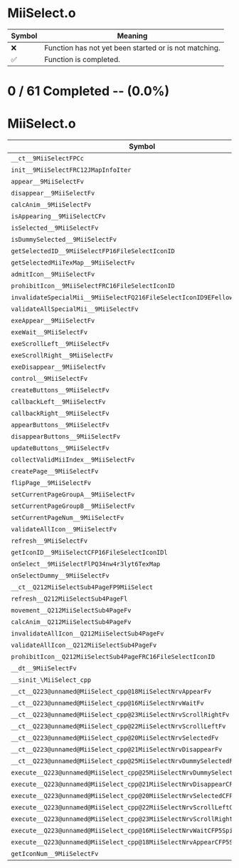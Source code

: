 # MiiSelect.o
| Symbol | Meaning 
| ------------- | ------------- 
| :x: | Function has not yet been started or is not matching. 
| :white_check_mark: | Function is completed. 


# 0 / 61 Completed -- (0.0%)
# MiiSelect.o
| Symbol | Decompiled? |
| ------------- | ------------- |
| `__ct__9MiiSelectFPCc` | :x: |
| `init__9MiiSelectFRC12JMapInfoIter` | :x: |
| `appear__9MiiSelectFv` | :x: |
| `disappear__9MiiSelectFv` | :x: |
| `calcAnim__9MiiSelectFv` | :x: |
| `isAppearing__9MiiSelectCFv` | :x: |
| `isSelected__9MiiSelectFv` | :x: |
| `isDummySelected__9MiiSelectFv` | :x: |
| `getSelectedID__9MiiSelectFP16FileSelectIconID` | :x: |
| `getSelectedMiiTexMap__9MiiSelectFv` | :x: |
| `admitIcon__9MiiSelectFv` | :x: |
| `prohibitIcon__9MiiSelectFRC16FileSelectIconID` | :x: |
| `invalidateSpecialMii__9MiiSelectFQ216FileSelectIconID9EFellowID` | :x: |
| `validateAllSpecialMii__9MiiSelectFv` | :x: |
| `exeAppear__9MiiSelectFv` | :x: |
| `exeWait__9MiiSelectFv` | :x: |
| `exeScrollLeft__9MiiSelectFv` | :x: |
| `exeScrollRight__9MiiSelectFv` | :x: |
| `exeDisappear__9MiiSelectFv` | :x: |
| `control__9MiiSelectFv` | :x: |
| `createButtons__9MiiSelectFv` | :x: |
| `callbackLeft__9MiiSelectFv` | :x: |
| `callbackRight__9MiiSelectFv` | :x: |
| `appearButtons__9MiiSelectFv` | :x: |
| `disappearButtons__9MiiSelectFv` | :x: |
| `updateButtons__9MiiSelectFv` | :x: |
| `collectValidMiiIndex__9MiiSelectFv` | :x: |
| `createPage__9MiiSelectFv` | :x: |
| `flipPage__9MiiSelectFv` | :x: |
| `setCurrentPageGroupA__9MiiSelectFv` | :x: |
| `setCurrentPageGroupB__9MiiSelectFv` | :x: |
| `setCurrentPageNum__9MiiSelectFv` | :x: |
| `validateAllIcon__9MiiSelectFv` | :x: |
| `refresh__9MiiSelectFv` | :x: |
| `getIconID__9MiiSelectCFP16FileSelectIconIDl` | :x: |
| `onSelect__9MiiSelectFlPQ34nw4r3lyt6TexMap` | :x: |
| `onSelectDummy__9MiiSelectFv` | :x: |
| `__ct__Q212MiiSelectSub4PageFP9MiiSelect` | :x: |
| `refresh__Q212MiiSelectSub4PageFl` | :x: |
| `movement__Q212MiiSelectSub4PageFv` | :x: |
| `calcAnim__Q212MiiSelectSub4PageFv` | :x: |
| `invalidateAllIcon__Q212MiiSelectSub4PageFv` | :x: |
| `validateAllIcon__Q212MiiSelectSub4PageFv` | :x: |
| `prohibitIcon__Q212MiiSelectSub4PageFRC16FileSelectIconID` | :x: |
| `__dt__9MiiSelectFv` | :x: |
| `__sinit_\MiiSelect_cpp` | :x: |
| `__ct__Q223@unnamed@MiiSelect_cpp@18MiiSelectNrvAppearFv` | :x: |
| `__ct__Q223@unnamed@MiiSelect_cpp@16MiiSelectNrvWaitFv` | :x: |
| `__ct__Q223@unnamed@MiiSelect_cpp@23MiiSelectNrvScrollRightFv` | :x: |
| `__ct__Q223@unnamed@MiiSelect_cpp@22MiiSelectNrvScrollLeftFv` | :x: |
| `__ct__Q223@unnamed@MiiSelect_cpp@20MiiSelectNrvSelectedFv` | :x: |
| `__ct__Q223@unnamed@MiiSelect_cpp@21MiiSelectNrvDisappearFv` | :x: |
| `__ct__Q223@unnamed@MiiSelect_cpp@25MiiSelectNrvDummySelectedFv` | :x: |
| `execute__Q223@unnamed@MiiSelect_cpp@25MiiSelectNrvDummySelectedCFP5Spine` | :x: |
| `execute__Q223@unnamed@MiiSelect_cpp@21MiiSelectNrvDisappearCFP5Spine` | :x: |
| `execute__Q223@unnamed@MiiSelect_cpp@20MiiSelectNrvSelectedCFP5Spine` | :x: |
| `execute__Q223@unnamed@MiiSelect_cpp@22MiiSelectNrvScrollLeftCFP5Spine` | :x: |
| `execute__Q223@unnamed@MiiSelect_cpp@23MiiSelectNrvScrollRightCFP5Spine` | :x: |
| `execute__Q223@unnamed@MiiSelect_cpp@16MiiSelectNrvWaitCFP5Spine` | :x: |
| `execute__Q223@unnamed@MiiSelect_cpp@18MiiSelectNrvAppearCFP5Spine` | :x: |
| `getIconNum__9MiiSelectFv` | :x: |
